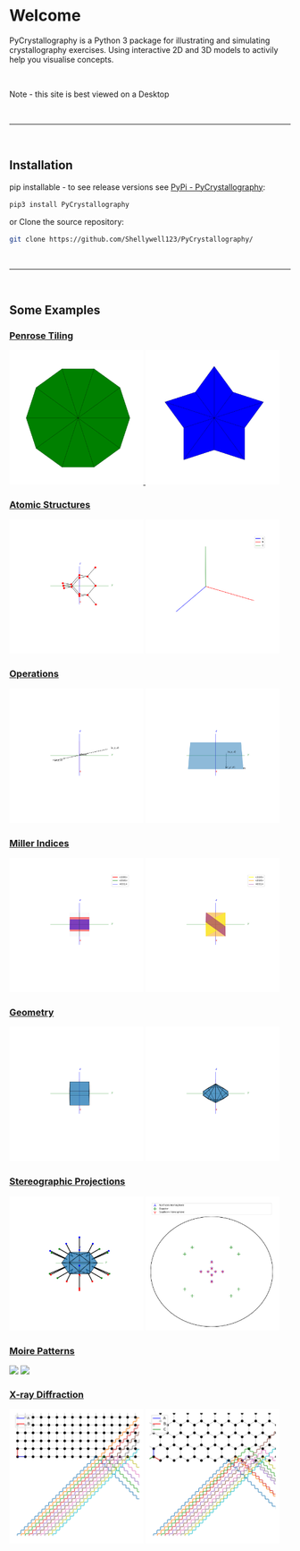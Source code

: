 # Welcome
PyCrystallography is a Python 3 package for illustrating and simulating crystallography exercises. Using interactive 2D and 3D models to activily help you visualise concepts.

<br>

Note - this site is best viewed on a Desktop

<br>

<hr />

<br>

## Installation
pip installable - to see release versions see [PyPi - PyCrystallography](https://pypi.org/project/PyCrystallography/):
```bash
pip3 install PyCrystallography
```

or
Clone the source repository:
```bash
git clone https://github.com/Shellywell123/PyCrystallography/
```

<br>

<hr />

<br>

## Some Examples
### [Penrose Tiling](docs/atomic_structure.md)

<p float="middle" style="margin: auto;">
  <a href="docs/atomic_structure.md">
    <img src="PyCrystallography/Images/penrose_tiling_sun.gif" style="width: 25vw" />
  </a>
  <a href="docs/atomic_structure.md">
   <img src="PyCrystallography/Images/penrose_tiling_star.gif" style="width: 25vw" />
  </a>  
</p>


### [Atomic Structures](docs/atomic_structure.md)

<p float="middle">
  <img src="PyCrystallography/Images/diamond_unit_cell.gif" style="width: 25vw"  />
  <img src="PyCrystallography/Images/diamond_lattice.gif" style="width: 25vw"  />
</p>


### [Operations](docs/operations.md)

<p float="middle">
  <img src="PyCrystallography/Images/inversion.gif" style="width: 25vw"  />
  <img src="PyCrystallography/Images/reflection.gif" style="width: 25vw"  />
</p>


### [Miller Indices](docs/atomic_structure.md)

<p float="middle">
  <img src="PyCrystallography/Images/cube_reflection.gif" style="width: 25vw"  />
  <img src="PyCrystallography/Images/cube_reflection_diag.gif" style="width: 25vw"  />
</p>

### [Geometry](docs/geometry.md)

<p float="middle">
  <img src="PyCrystallography/Images/cube.gif" style="width: 25vw" />
  <img src="PyCrystallography/Images/bipyramid10.gif" style="width: 25vw"  />
</p>

### [Stereographic Projections](docs/stereographic_projections.md)

<p float="middle">
  <img src="PyCrystallography/Images/face_normals_tetrakis.gif" style="width: 25vw"  />
  <img src="PyCrystallography/Images/stereographic_projection_tetrakis.png" style="width: 25vw"  />
</p>

### [Moire Patterns](docs/moire_patterns.md)

<p float="middle">
  <img src="PyCrystallography/Images/moire_pattern_linear_roatation.gif" style="width: 25vw" />
  <img src="PyCrystallography/Images/moire_pattern_radial_seperation.gif" style="width: 25vw" />
</p>

### [X-ray Diffraction](docs/xray_diffraction.md)
<p float="middle">
  <img src="PyCrystallography/Images/Xray-Diffraction_square.png" style="width: 25vw" />
  <img src="PyCrystallography/Images/Xray-Diffraction_hexagon.png" style="width: 25vw" />
</p>

